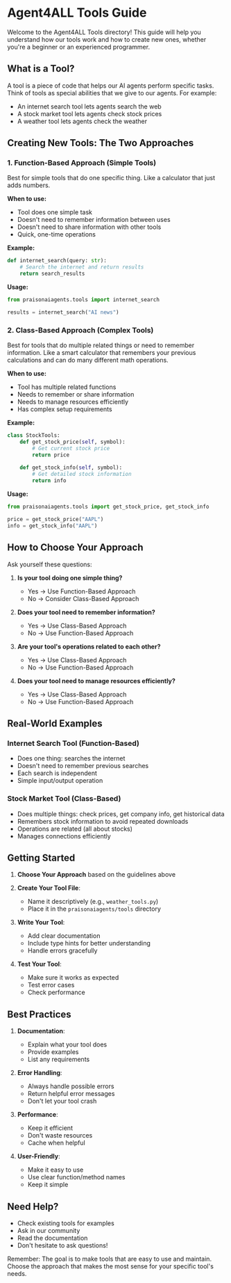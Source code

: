 # Agent4ALL Tools Guide

Welcome to the Agent4ALL Tools directory! This guide will help you understand how our tools work and how to create new ones, whether you're a beginner or an experienced programmer.

## What is a Tool?

A tool is a piece of code that helps our AI agents perform specific tasks. Think of tools as special abilities that we give to our agents. For example:
- An internet search tool lets agents search the web
- A stock market tool lets agents check stock prices
- A weather tool lets agents check the weather

## Creating New Tools: The Two Approaches

### 1. Function-Based Approach (Simple Tools)

Best for simple tools that do one specific thing. Like a calculator that just adds numbers.

**When to use:**
- Tool does one simple task
- Doesn't need to remember information between uses
- Doesn't need to share information with other tools
- Quick, one-time operations

**Example:**
```python
def internet_search(query: str):
    # Search the internet and return results
    return search_results
```

**Usage:**
```python
from praisonaiagents.tools import internet_search

results = internet_search("AI news")
```

### 2. Class-Based Approach (Complex Tools)

Best for tools that do multiple related things or need to remember information. Like a smart calculator that remembers your previous calculations and can do many different math operations.

**When to use:**
- Tool has multiple related functions
- Needs to remember or share information
- Needs to manage resources efficiently
- Has complex setup requirements

**Example:**
```python
class StockTools:
    def get_stock_price(self, symbol):
        # Get current stock price
        return price
        
    def get_stock_info(self, symbol):
        # Get detailed stock information
        return info
```

**Usage:**
```python
from praisonaiagents.tools import get_stock_price, get_stock_info

price = get_stock_price("AAPL")
info = get_stock_info("AAPL")
```

## How to Choose Your Approach

Ask yourself these questions:

1. **Is your tool doing one simple thing?**
   - Yes → Use Function-Based Approach
   - No → Consider Class-Based Approach

2. **Does your tool need to remember information?**
   - Yes → Use Class-Based Approach
   - No → Use Function-Based Approach

3. **Are your tool's operations related to each other?**
   - Yes → Use Class-Based Approach
   - No → Use Function-Based Approach

4. **Does your tool need to manage resources efficiently?**
   - Yes → Use Class-Based Approach
   - No → Use Function-Based Approach

## Real-World Examples

### Internet Search Tool (Function-Based)
- Does one thing: searches the internet
- Doesn't need to remember previous searches
- Each search is independent
- Simple input/output operation

### Stock Market Tool (Class-Based)
- Does multiple things: check prices, get company info, get historical data
- Remembers stock information to avoid repeated downloads
- Operations are related (all about stocks)
- Manages connections efficiently

## Getting Started

1. **Choose Your Approach** based on the guidelines above

2. **Create Your Tool File**:
   - Name it descriptively (e.g., `weather_tools.py`)
   - Place it in the `praisonaiagents/tools` directory

3. **Write Your Tool**:
   - Add clear documentation
   - Include type hints for better understanding
   - Handle errors gracefully

4. **Test Your Tool**:
   - Make sure it works as expected
   - Test error cases
   - Check performance

## Best Practices

1. **Documentation**:
   - Explain what your tool does
   - Provide examples
   - List any requirements

2. **Error Handling**:
   - Always handle possible errors
   - Return helpful error messages
   - Don't let your tool crash

3. **Performance**:
   - Keep it efficient
   - Don't waste resources
   - Cache when helpful

4. **User-Friendly**:
   - Make it easy to use
   - Use clear function/method names
   - Keep it simple

## Need Help?

- Check existing tools for examples
- Ask in our community
- Read the documentation
- Don't hesitate to ask questions!

Remember: The goal is to make tools that are easy to use and maintain. Choose the approach that makes the most sense for your specific tool's needs.
